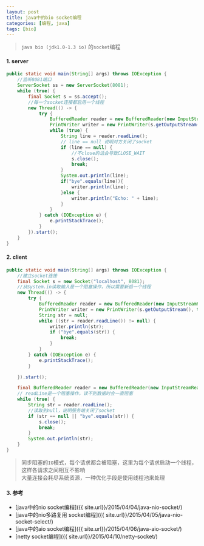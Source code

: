 ```yaml
---
layout: post
title: java中的bio socket编程
categories: [编程, java]
tags: [bio]
---
```


> `java bio (jdk1.0-1.3 io)` 的`socket`编程

#### 1. server
```java
public static void main(String[] args) throws IOException {
    //监听8081端口
    ServerSocket ss = new ServerSocket(8081);
    while (true) {
        final Socket s = ss.accept();
        //每一个socket连接都启用一个线程
        new Thread(() -> {
            try {
                BufferedReader reader = new BufferedReader(new InputStreamReader(s.getInputStream()));
                PrintWriter writer = new PrintWriter(s.getOutputStream(), true);
                while (true) {
                    String line = reader.readLine();
                    // line == null 说明对方关闭了socket
                    if (line == null) {
                        //不close的话会导致CLOSE_WAIT
                        s.close();
                        break;
                    }
                    System.out.println(line);
                    if("bye".equals(line)){
                        writer.println(line);
                    }else {
                        writer.println("Echo: " + line);
                    }
                }
            } catch (IOException e) {
                e.printStackTrace();
            }
        }).start();
    }
}
```

#### 2. client
```java
public static void main(String[] args) throws IOException {
    //建立socket连接
    final Socket s = new Socket("localhost", 8081);
    //从System.in读取输入是一个阻塞操作，所以需要新启一个线程
    new Thread(() -> {
        try {
            BufferedReader reader = new BufferedReader(new InputStreamReader(System.in));
            PrintWriter writer = new PrintWriter(s.getOutputStream(), true);
            String str = null;
            while ((str = reader.readLine()) != null) {
                writer.println(str);
                if ("bye".equals(str)) {
                    break;
                }
            }
        } catch (IOException e) {
            e.printStackTrace();
        }

    }).start();

    final BufferedReader reader = new BufferedReader(new InputStreamReader(s.getInputStream()));
    // readLine是一个阻塞操作，读不到数据时会一直阻塞
    while (true) {
        String str = reader.readLine();
        //读取到null，说明服务端关闭了socket
        if (str == null || "bye".equals(str)) {
            s.close();
            break;
        }
        System.out.println(str);
    }
}
```

> 同步阻塞的`IO`模式，每个请求都会被阻塞，这里为每个请求启动一个线程，这样各请求之间相互不影响   
> 大量连接会耗尽系统资源，一种优化手段是使用线程池来处理

#### 3. 参考

* [java中的nio socket编程]({{ site.url}}/2015/04/04/java-nio-socket/)
* [java中的nio多路复用 socket编程]({{ site.url}}/2015/04/05/java-nio-socket-select/)
* [java中的aio socket编程]({{ site.url}}/2015/04/06/java-aio-socket/)
* [netty socket编程]({{ site.url}}/2015/04/10/netty-socket/)